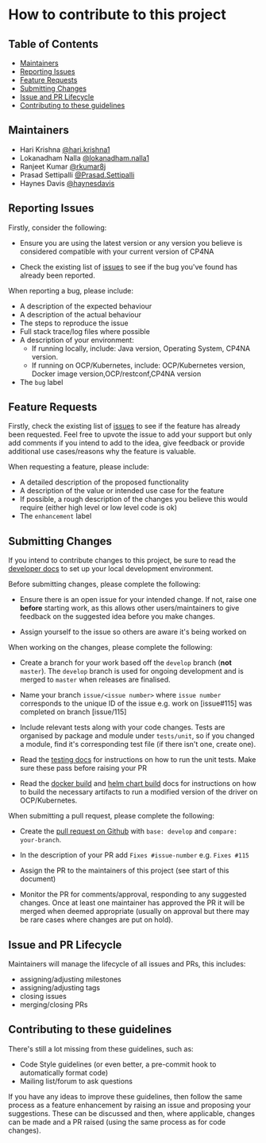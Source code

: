 # How to contribute to this project

## Table of Contents

- [Maintainers](#maintainers)
- [Reporting Issues](#reporting-issues)
- [Feature Requests](#feature-requests)
- [Submitting Changes](#submitting-changes)
- [Issue and PR Lifecycle](#issue-and-pr-lifecycle)
- [Contributing to these guidelines](#contributing-to-these-guidelines)

## Maintainers

- Hari Krishna [@hari.krishna1](https://github.com/HariKrishna1-ibm)
- Lokanadham Nalla [@lokanadham.nalla1](https://github.com/lokanalla)
- Ranjeet Kumar [@rkumar8j](https://github.com/rkumar8j)
- Prasad Settipalli [@Prasad.Settipalli](https://github.com/settipalli2F51)
- Haynes Davis [@haynesdavis](https://github.com/haynesdavis)


## Reporting Issues

Firstly, consider the following:

- Ensure you are using the latest version or any version you believe is considered compatible with your current version of CP4NA

- Check the existing list of [issues](https://github.com/IBM/restconf-driver/issues/) to see if the bug you've found has already been reported.

When reporting a bug, please include:

- A description of the expected behaviour
- A description of the actual behaviour
- The steps to reproduce the issue
- Full stack trace/log files where possible
- A description of your environment:
    - If running locally, include: Java version, Operating System, CP4NA version.
    - If running on OCP/Kubernetes, include: OCP/Kubernetes version, Docker image version,OCP/restconf,CP4NA version
- The `bug` label

## Feature Requests

Firstly, check the existing list of [issues](https://github.com/IBM/restconf-driver/issues/) to see if the feature has already been requested. Feel free to upvote the issue to add your support but only add comments if you intend to add to the idea, give feedback or provide additional use cases/reasons why the feature is valuable.

When requesting a feature, please include:

- A detailed description of the proposed functionality
- A description of the value or intended use case for the feature
- If possible, a rough description of the changes you believe this would require (either high level or low level code is ok)
- The `enhancement` label

## Submitting Changes

If you intend to contribute changes to this project, be sure to read the [developer docs](https://github.com/IBM/restconf-driver/blob/master/developer_docs/dev-env.md) to set up your local development environment.

Before submitting changes, please complete the following:

- Ensure there is an open issue for your intended change. If not, raise one **before** starting work, as this allows other users/maintainers to give feedback on the suggested idea before you make changes.

- Assign yourself to the issue so others are aware it's being worked on

When working on the changes, please complete the following:

- Create a branch for your work based off the `develop` branch (**not** `master`). The `develop` branch is used for ongoing development and is merged to `master` when releases are finalised. 

- Name your branch `issue/<issue number>` where `issue number` corresponds to the unique ID of the issue e.g. work on [issue#115] was completed on branch [issue/115]

- Include relevant tests along with your code changes. Tests are organised by package and module under `tests/unit`, so if you changed a module, find it's corresponding test file (if there isn't one, create one).

- Read the [testing docs](https://github.com/IBM/restconf-driver/blob/master/developer_docs/testing.md) for instructions on how to run the unit tests. Make sure these pass before raising your PR

- Read the [docker build](https://github.com/IBM/restconf-driver/blob/master/developer_docs/docker-image.md) and [helm chart build](https://github.com/IBM/restconf-driver/blob/master/developer_docs/helm-chart.md) docs for instructions on how to build the necessary artifacts to run a modified version of the driver on OCP/Kubernetes.

 When submitting a pull request, please complete the following:

- Create the [pull request on Github](https://github.com/IBM/restconf-driver/compare) with `base: develop` and `compare: your-branch`. 

- In the description of your PR add `Fixes #issue-number` e.g. `Fixes #115` 

- Assign the PR to the maintainers of this project (see start of this document)

- Monitor the PR for comments/approval, responding to any suggested changes. Once at least one maintainer has approved the PR it will be merged when deemed appropriate (usually on approval but there may be rare cases where changes are put on hold).

## Issue and PR Lifecycle

Maintainers will manage the lifecycle of all issues and PRs, this includes:

- assigning/adjusting milestones
- assigning/adjusting tags
- closing issues
- merging/closing PRs

## Contributing to these guidelines

There's still a lot missing from these guidelines, such as:

- Code Style guidelines (or even better, a pre-commit hook to automatically format code)
- Mailing list/forum to ask questions

If you have any ideas to improve these guidelines, then follow the same process as a feature enhancement by raising an issue and proposing your suggestions. These can be discussed and then, where applicable, changes can be made and a PR raised (using the same process as for code changes).
